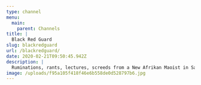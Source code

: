 ```yaml
---
type: channel
menu:
  main:
    parent: Channels
title: |
  Black Red Guard
slug: blackredguard
url: /blackredguard/
date: 2020-02-21T09:50:45.942Z
description: |
  Ruminations, rants, lectures, screeds from a New Afrikan Maoist in Saint Louis, Missouri. @BRG on medium
image: /uploads/f95a105f418f46e6b558de0d528797b6.jpg
---
```

